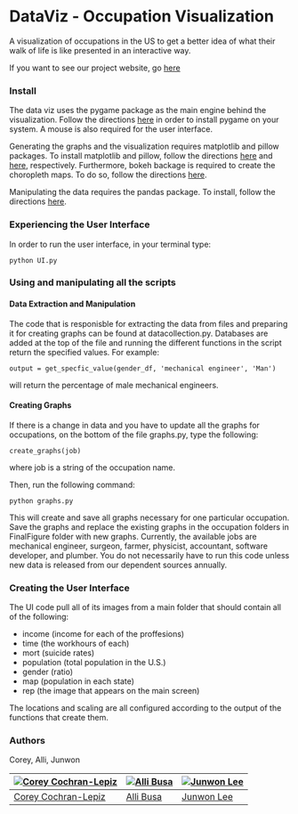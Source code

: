 # DataViz - Occupation Visualization

A visualization of occupations in the US to get a better idea of what their walk of life is like presented in an interactive way.

If you want to see our project website, go [here](https://coreyacl.github.io/DataViz/)

### Install
The data viz uses the pygame package as the main engine behind the visualization. Follow the directions [here](https://www.pygame.org/wiki/GettingStarted) in order to install pygame on your system. A mouse is also required for the user interface.

Generating the graphs and the visualization requires matplotlib and pillow packages. To install matplotlib and pillow, follow the directions [here](https://matplotlib.org/users/installing.html) and [here](https://pillow.readthedocs.io/en/5.0.0/installation.html), respectively. Furthermore, bokeh backage is required to create the choropleth maps. To do so, follow the directions [here](https://bokeh.pydata.org/en/latest/docs/installation.html).

Manipulating the data requires the pandas package. To install, follow the directions [here](https://pandas.pydata.org/pandas-docs/stable/install.html).

### Experiencing the User Interface

In order to run the user interface, in your terminal type:
```
python UI.py
```

### Using and manipulating all the scripts

#### Data Extraction and Manipulation
The code that is responisble for extracting the data from files and preparing it for creating graphs can be found at datacollection.py. Databases are added at the top of the file and running the different functions in the script return the specified values. For example:
```
output = get_specfic_value(gender_df, 'mechanical engineer', 'Man')
```
will return the percentage of male mechanical engineers.

#### Creating Graphs
If there is a change in data and you have to update all the graphs for occupations, on the bottom of the file graphs.py, type the following:
```
create_graphs(job)
```
where job is a string of the occupation name.

Then, run the following command:
```
python graphs.py
```

This will create and save all graphs necessary for one particular occupation.  Save the graphs and replace the existing graphs in the occupation folders in FinalFigure folder with new graphs.
Currently, the available jobs are mechanical engineer, surgeon, farmer, physicist, accountant, software developer, and plumber. You do not necessarily have to run this code unless new data is released from our dependent sources annually.


### Creating the User Interface
The UI code pull all of its images from a main folder that should contain all of the following:
  - income (income for each of the proffesions)
  - time (the workhours of each)
  - mort (suicide rates)
  - population (total population in the U.S.)
  - gender (ratio)
  - map (population in each state)
  - rep (the image that appears on the main screen)

The locations and scaling are all configured according to the output of the functions that create them.
### Authors
Corey, Alli, Junwon

[![Corey Cochran-Lepiz](https://avatars2.githubusercontent.com/u/31522468?s=400&v=4)](https://github.com/coreyacl) | [![Alli Busa](https://avatars3.githubusercontent.com/u/31522841?s=400&v=4)](https://github.com/allisonbusa) | [![Junwon Lee](https://avatars1.githubusercontent.com/u/31522211?s=400&v=4)](https://github.com/junwonlee5)
---|---|---
[Corey Cochran-Lepiz](https://github.com/coreyacl) | [Alli Busa](https://github.com/allisonbusa) | [Junwon Lee](https://github.com/junwonlee5)
